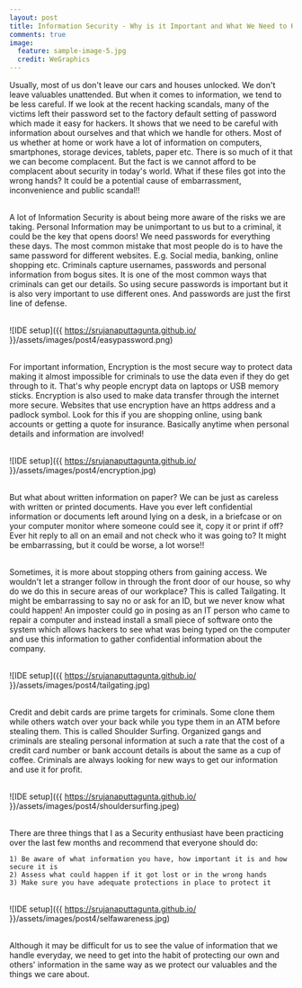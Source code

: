 ```yaml
---
layout: post
title: Information Security - Why is it Important and What We Need to Know
comments: true
image:
  feature: sample-image-5.jpg
  credit: WeGraphics
---
```


Usually, most of us don't leave our cars and houses unlocked. We don't leave valuables unattended. But when it comes to information, we tend to be less careful. If we look at the recent hacking scandals, many of the victims left their password set to the factory default setting of password which made it easy for hackers. It shows that we need to be careful with information about ourselves and that which we handle for others.  Most of us whether at home or work have a lot of information on computers, smartphones, storage devices, tablets, paper etc. There is so much of it that we can become complacent. But the fact is we cannot afford to be complacent about security in today's world. What if these files got into the wrong hands? It could be a potential cause of embarrassment, inconvenience and public scandal!!<br/>

<br/>A lot of Information Security is about being more aware of the risks we are taking. Personal Information may be unimportant to us but to a criminal, it could be the key that opens doors! We need passwords for everything these days. The most common mistake that most people do is to have the same password for different websites. E.g. Social media, banking, online shopping etc. Criminals capture usernames, passwords and personal information from bogus sites. It is one of the most common ways that criminals can get our details. So using secure passwords is important but it is also very important to use different ones. And passwords are just the first line of defense. <br/>

<br/>![IDE setup]({{ https://srujanaputtagunta.github.io/ }}/assets/images/post4/easypassword.png)<br/>

<br/>For important information, Encryption is the most secure way to protect data making it almost impossible for criminals to use the data even if they do get through to it. That's why people encrypt data on laptops or USB memory sticks. Encryption is also used to make data transfer through the internet more secure. Websites that use encryption have an https address and a padlock symbol. Look for this if you are shopping online, using bank accounts or getting a quote for insurance.  Basically anytime when personal details and information are involved! <br/>

<br/>![IDE setup]({{ https://srujanaputtagunta.github.io/ }}/assets/images/post4/encryption.jpg)<br/>

<br/>But what about written information on paper? We can be just as careless with written or printed documents. Have you ever left confidential information or documents left around lying on a desk, in a briefcase or on your computer monitor where someone could see it, copy it or print if off?  Ever hit reply to all on an email and not check who it was going to? It might be embarrassing, but it could be worse, a lot worse!!<br/> 

<br/>Sometimes, it is more about stopping others from gaining access. We wouldn't let a stranger follow in through the front door of our house, so why do we do this in secure areas of our workplace? This is called Tailgating. It might be embarrassing to say no or ask for an ID, but we never know what could happen! An imposter could go in posing as an IT person who came to repair a computer and instead install a small piece of software onto the system which allows hackers to see what was being typed on the computer and use this information to gather confidential information about the company. <br/>

<br/>![IDE setup]({{ https://srujanaputtagunta.github.io/ }}/assets/images/post4/tailgating.jpg)<br/>

<br/>Credit and debit cards are prime targets for criminals. Some clone them while others watch over your back while you type them in an ATM before stealing them. This is called Shoulder Surfing. Organized gangs and criminals are stealing personal information at such a rate that the cost of a credit card number or bank account details is about the same as a cup of coffee. Criminals are always looking for new ways to get our information and use it for profit.<br/>

<br/>![IDE setup]({{ https://srujanaputtagunta.github.io/ }}/assets/images/post4/shouldersurfing.jpeg)<br/>

<br/>There are three things that I as a Security enthusiast have been practicing over the last few months and recommend that everyone should do:<br/>

	1) Be aware of what information you have, how important it is and how secure it is
	2) Assess what could happen if it got lost or in the wrong hands
	3) Make sure you have adequate protections in place to protect it 

<br/>![IDE setup]({{ https://srujanaputtagunta.github.io/ }}/assets/images/post4/selfawareness.jpg)<br/>

<br/>Although it may be difficult for us to see the value of information that we handle everyday, we need to get into the habit of protecting our own and others' information in the same way as we protect our valuables and the things we care about.

